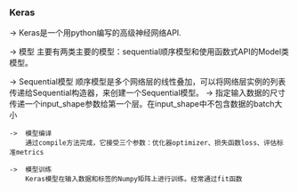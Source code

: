### Keras

->	Keras是一个用python编写的高级神经网络API.

->	模型
	主要有两类主要的模型：sequential顺序模型和使用函数式API的Model类模型。

->	Sequential模型
	顺序模型是多个网络层的线性叠加，可以将网络层实例的列表传递给Sequential构造器，来创建一个Sequential模型。
	->	指定输入数据的尺寸
		传递一个input_shape参数给第一个层。在input_shape中不包含数据的batch大小

	->	模型编译
		通过compile方法完成，它接受三个参数：优化器optimizer、损失函数loss、评估标准metrics

	->	模型训练
		Keras模型在输入数据和标签的Numpy矩阵上进行训练。经常通过fit函数		
			

